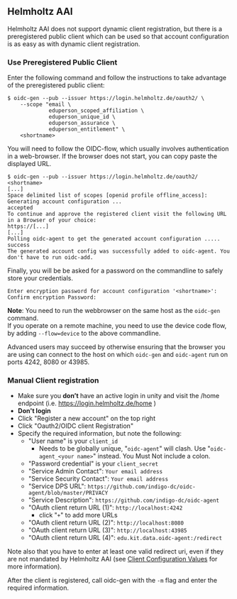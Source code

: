 ## Helmholtz AAI
Helmholtz AAI does not support dynamic client registration, but there is a
preregistered public client which can be used so that account configuration is as easy
as with dynamic client registration.

### Use Preregistered Public Client

Enter the following command and follow the instructions to take advantage of the preregistered public client:
```
$ oidc-gen --pub --issuer https://login.helmholtz.de/oauth2/ \
    --scope "email \
             eduperson_scoped_affiliation \
             eduperson_unique_id \
             eduperson_assurance \
             eduperson_entitlement" \
    <shortname>
```
You will need to follow the OIDC-flow, which usually involves
authentication in a web-browser. If the browser does not start, you can
copy paste the displayed URL. 

```
$ oidc-gen --pub --issuer https://login.helmholtz.de/oauth2/ <shortname>
[...]
Space delimited list of scopes [openid profile offline_access]:
Generating account configuration ...
accepted
To continue and approve the registered client visit the following URL in a Browser of your choice:
https://[...]
[...]
Polling oidc-agent to get the generated account configuration .....
success
The generated account config was successfully added to oidc-agent. You don't have to run oidc-add.
```

Finally, you will be be asked for a password on
the commandline to safely store your credentials.

```
Enter encryption password for account configuration '<shortname>':
Confirm encryption Password:
```

**Note**: You need to run the webbrowser on the same host as the
`oidc-gen` command.
\
If you operate on a remote machine, you need to use the
device code flow, by adding `--flow=device` to the above commandline.

Advanced users may succeed by otherwise ensuring that the browser you are using can connect to the host on
which `oidc-gen` and `oidc-agent` run on ports 4242, 8080 or 43985.


### Manual Client registration

- Make sure you **don’t** have an active login in unity and visit the /home endpoint (i.e. https://login.helmholtz.de/home )
- **Don't login**
- Click "Register a new account" on the top right
- Click "Oauth2/OIDC client Registration"
- Specify the required information, but note the following:
    - "User name" is your `client_id`
      - Needs to be globally unique, "`oidc-agent`" will clash. Use
          "`oidc-agent_<your name>`" instead. You Must Not include a colon.
    - "Password credential" is your `client_secret`
    - "Service Admin Contact": `Your email address`
    - "Service Security Contact": `Your email address`
    - "Service DPS URL": `https://github.com/indigo-dc/oidc-agent/blob/master/PRIVACY`
    - "Service Description": `https://github.com/indigo-dc/oidc-agent`
    - "OAuth client return URL (1)": `http://localhost:4242`
        - click "`+`" to add more URLs
    - "OAuth client return URL (2)": `http://localhost:8080`
    - "OAuth client return URL (3)": `http://localhost:43985`
    - "OAuth client return URL (4)": `edu.kit.data.oidc-agent:/redirect`

Note also that you have to enter at least one valid redirect uri, even if they
are not mandated by Helmholtz AAI (see [Client Configuration
Values](client-configuration-values.md#redirect-uri) for
more information).

After the client is registered, call oidc-gen with the `-m` flag and enter the
required information.
